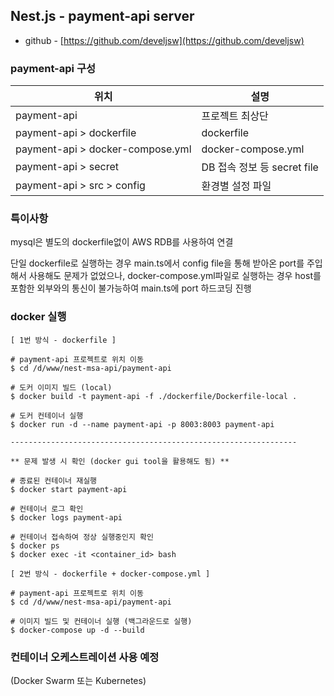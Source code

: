 
## Nest.js - payment-api server
- github - [https://github.com/develjsw](https://github.com/develjsw)

### payment-api 구성

| 위치                        | 설명                                |
|---------------------------|--------------------------------------|
| payment-api                | 프로젝트 최상단                         |
| payment-api > dockerfile   | dockerfile                           |
| payment-api > docker-compose.yml | docker-compose.yml |
| payment-api > secret       | DB 접속 정보 등 secret file            |
| payment-api > src > config | 환경별 설정 파일                          |

### 특이사항

mysql은 별도의 dockerfile없이 AWS RDB를 사용하여 연결

단일 dockerfile로 실행하는 경우 main.ts에서 config file을 통해 받아온 port를 주입해서 사용해도 문제가 없었으나, docker-compose.yml파일로 실행하는 경우 host를 포함한 외부와의 통신이 불가능하여 main.ts에 port 하드코딩 진행

### docker 실행
~~~
[ 1번 방식 - dockerfile ]

# payment-api 프로젝트로 위치 이동
$ cd /d/www/nest-msa-api/payment-api

# 도커 이미지 빌드 (local)
$ docker build -t payment-api -f ./dockerfile/Dockerfile-local .

# 도커 컨테이너 실행
$ docker run -d --name payment-api -p 8003:8003 payment-api

----------------------------------------------------------------

** 문제 발생 시 확인 (docker gui tool을 활용해도 됨) **

# 종료된 컨테이너 재실행
$ docker start payment-api

# 컨테이너 로그 확인 
$ docker logs payment-api

# 컨테이너 접속하여 정상 실행중인지 확인
$ docker ps
$ docker exec -it <container_id> bash
~~~

~~~
[ 2번 방식 - dockerfile + docker-compose.yml ]

# payment-api 프로젝트로 위치 이동
$ cd /d/www/nest-msa-api/payment-api

# 이미지 빌드 및 컨테이너 실행 (백그라운드로 실행)
$ docker-compose up -d --build
~~~

### 컨테이너 오케스트레이션 사용 예정
(Docker Swarm 또는 Kubernetes)